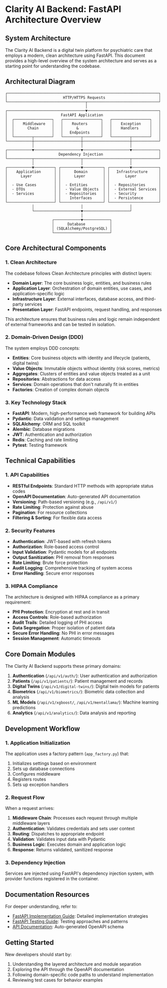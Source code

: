 # Clarity AI Backend: FastAPI Architecture Overview

## System Architecture

The Clarity AI Backend is a digital twin platform for psychiatric care that employs a modern, clean architecture using FastAPI. This document provides a high-level overview of the system architecture and serves as a starting point for understanding the codebase.

## Architectural Diagram

```
┌────────────────────────────────────────────────────────────────────┐
│                         HTTP/HTTPS Requests                        │
└───────────────────────────────────┬────────────────────────────────┘
                                    │
┌───────────────────────────────────▼────────────────────────────────┐
│                        FastAPI Application                         │
│  ┌─────────────────┐   ┌─────────────────┐   ┌─────────────────┐   │
│  │    Middleware   │   │    Routers      │   │    Exception    │   │
│  │      Chain      │   │      &          │   │    Handlers     │   │
│  │                 │   │   Endpoints     │   │                 │   │
│  └────────┬────────┘   └────────┬────────┘   └────────┬────────┘   │
└───────────┼─────────────────────┼─────────────────────┼────────────┘
            │                     │                     │            
┌───────────▼─────────────────────▼─────────────────────▼────────────┐
│                       Dependency Injection                         │
└───────────┬─────────────────────┬─────────────────────┬────────────┘
            │                     │                     │            
┌───────────▼─────────┐ ┌─────────▼─────────┐ ┌─────────▼────────────┐ 
│    Application      │ │      Domain       │ │   Infrastructure     │ 
│      Layer          │ │      Layer        │ │       Layer          │ 
│                     │ │                   │ │                      │ 
│  - Use Cases        │ │  - Entities       │ │  - Repositories      │ 
│  - DTOs             │ │  - Value Objects  │ │  - External Services │ 
│  - Services         │ │  - Repositories   │ │  - Security          │ 
│                     │ │    Interfaces     │ │  - Persistence       │ 
└─────────────────────┘ └───────────────────┘ └──────────────────────┘ 
            │                     │                     │            
            └─────────────────────▼─────────────────────┘            
                                  │                                  
                     ┌────────────▼────────────┐                     
                     │      Database           │                     
                     │ (SQLAlchemy/PostgreSQL) │                     
                     └─────────────────────────┘                     
```

## Core Architectural Components

### 1. Clean Architecture

The codebase follows Clean Architecture principles with distinct layers:

- **Domain Layer**: The core business logic, entities, and business rules
- **Application Layer**: Orchestration of domain entities, use cases, and application-specific logic
- **Infrastructure Layer**: External interfaces, database access, and third-party services
- **Presentation Layer**: FastAPI endpoints, request handling, and responses

This architecture ensures that business rules and logic remain independent of external frameworks and can be tested in isolation.

### 2. Domain-Driven Design (DDD)

The system employs DDD concepts:

- **Entities**: Core business objects with identity and lifecycle (patients, digital twins)
- **Value Objects**: Immutable objects without identity (risk scores, metrics)
- **Aggregates**: Clusters of entities and value objects treated as a unit
- **Repositories**: Abstractions for data access
- **Services**: Domain operations that don't naturally fit in entities
- **Factories**: Creation of complex domain objects

### 3. Key Technology Stack

- **FastAPI**: Modern, high-performance web framework for building APIs
- **Pydantic**: Data validation and settings management
- **SQLAlchemy**: ORM and SQL toolkit
- **Alembic**: Database migrations
- **JWT**: Authentication and authorization
- **Redis**: Caching and rate limiting
- **Pytest**: Testing framework

## Technical Capabilities

### 1. API Capabilities

- **RESTful Endpoints**: Standard HTTP methods with appropriate status codes
- **OpenAPI Documentation**: Auto-generated API documentation
- **Versioning**: Path-based versioning (e.g., `/api/v1/`)
- **Rate Limiting**: Protection against abuse
- **Pagination**: For resource collections
- **Filtering & Sorting**: For flexible data access

### 2. Security Features

- **Authentication**: JWT-based with refresh tokens
- **Authorization**: Role-based access control
- **Input Validation**: Pydantic models for all endpoints
- **Output Sanitization**: PHI removal from responses
- **Rate Limiting**: Brute force protection
- **Audit Logging**: Comprehensive tracking of system access
- **Error Handling**: Secure error responses

### 3. HIPAA Compliance

The architecture is designed with HIPAA compliance as a primary requirement:

- **PHI Protection**: Encryption at rest and in transit
- **Access Controls**: Role-based authorization
- **Audit Trails**: Detailed logging of PHI access
- **Data Segregation**: Proper isolation of patient data
- **Secure Error Handling**: No PHI in error messages
- **Session Management**: Automatic timeouts

## Core Domain Modules

The Clarity AI Backend supports these primary domains:

1. **Authentication** (`/api/v1/auth/`): User authentication and authorization
2. **Patients** (`/api/v1/patients/`): Patient management and records
3. **Digital Twins** (`/api/v1/digital-twins/`): Digital twin models for patients
4. **Biometrics** (`/api/v1/biometrics/`): Biometric data collection and analysis
5. **ML Models** (`/api/v1/xgboost/`, `/api/v1/mentallama/`): Machine learning predictions
6. **Analytics** (`/api/v1/analytics/`): Data analysis and reporting

## Development Workflow

### 1. Application Initialization

The application uses a factory pattern (`app_factory.py`) that:

1. Initializes settings based on environment
2. Sets up database connections
3. Configures middleware
4. Registers routes
5. Sets up exception handlers

### 2. Request Flow

When a request arrives:

1. **Middleware Chain**: Processes each request through multiple middleware layers
2. **Authentication**: Validates credentials and sets user context
3. **Routing**: Dispatches to appropriate endpoint
4. **Validation**: Validates input data with Pydantic
5. **Business Logic**: Executes domain and application logic
6. **Response**: Returns validated, sanitized response

### 3. Dependency Injection

Services are injected using FastAPI's dependency injection system, with provider functions registered in the container.

## Documentation Resources

For deeper understanding, refer to:

- [FastAPI Implementation Guide](./FastAPI_Implementation.md): Detailed implementation strategies
- [FastAPI Testing Guide](./FastAPI_Testing_Guide.md): Testing approaches and patterns
- [API Documentation](../app/openapi.json): Auto-generated OpenAPI schema

## Getting Started

New developers should start by:

1. Understanding the layered architecture and module separation
2. Exploring the API through the OpenAPI documentation
3. Following domain-specific code paths to understand implementation
4. Reviewing test cases for behavior examples 